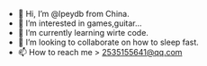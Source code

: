 - 👋 Hi, I’m @lpeydb from China.
- 👀 I’m interested in games,guitar...
- 🌱 I’m currently learning wirte code.
- 💞️ I’m looking to collaborate on how to sleep fast.
- 📫 How to reach me > 2535155641@qq.com

<!---
lpeydb/lpeydb is a ✨ special ✨ repository because its `README.md` (this file) appears on your GitHub profile.
You can click the Preview link to take a look at your changes.
--->
